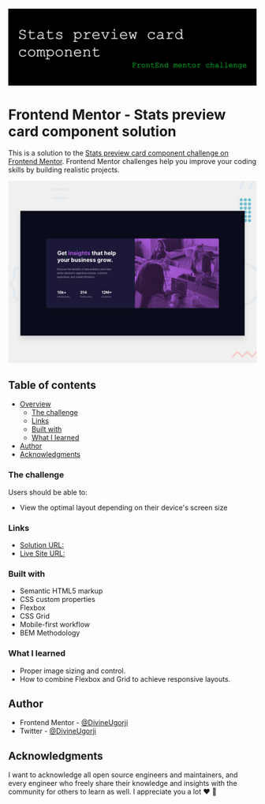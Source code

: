 ![](images/github-header-stats-image.png)

# Frontend Mentor - Stats preview card component solution

This is a solution to the [Stats preview card component challenge on Frontend Mentor](https://www.frontendmentor.io/challenges/stats-preview-card-component-8JqbgoU62). Frontend Mentor challenges help you improve your coding skills by building
realistic projects.

![](design/desktop-preview.jpg)

## Table of contents

- [Overview](#overview)
  - [The challenge](#the-challenge)
  - [Links](#links)
  - [Built with](#built-with)
  - [What I learned](#what-i-learned)
- [Author](#author)
- [Acknowledgments](#acknowledgments)

### The challenge

Users should be able to:

- View the optimal layout depending on their device's screen size

### Links

- [Solution URL:](https://your-solution-url.com)
- [Live Site URL:](https://stats-preview-card-component-divine.netlify.app)

### Built with

- Semantic HTML5 markup
- CSS custom properties
- Flexbox
- CSS Grid
- Mobile-first workflow
- BEM Methodology

### What I learned

- Proper image sizing and control.
- How to combine Flexbox and Grid to achieve responsive layouts.

## Author

- Frontend Mentor - [@DivineUgorji](https://www.frontendmentor.io/profile/DivineUgorji)
- Twitter - [@DivineUgorji](https://www.twitter.com/DivineUgorji)

## Acknowledgments

I want to acknowledge all open source engineers and maintainers, and every engineer who freely share their knowledge and insights with the community for others to learn as well. I appreciate you a lot ❤️ 💯

